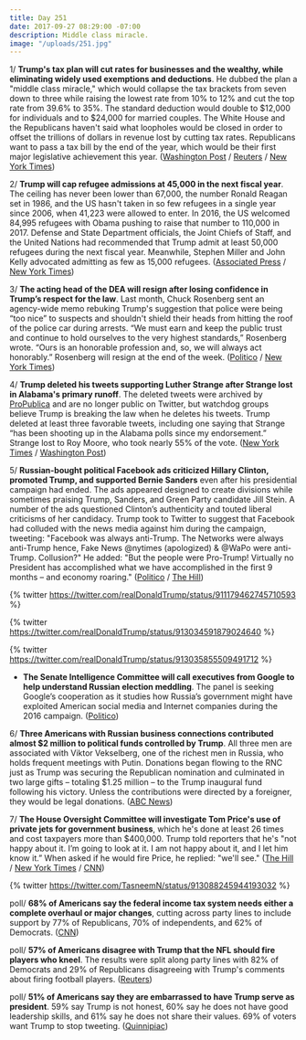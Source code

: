 ```yaml
---
title: Day 251
date: 2017-09-27 08:29:00 -07:00
description: Middle class miracle.
image: "/uploads/251.jpg"
---
```


1/ **Trump's tax plan will cut rates for businesses and the wealthy, while eliminating widely used exemptions and deductions**. He dubbed the plan a "middle class miracle," which would collapse the tax brackets from seven down to three while raising the lowest rate from 10% to 12% and cut the top rate from 39.6% to 35%. The standard deduction would double to $12,000 for individuals and to $24,000 for married couples. The White House and the Republicans haven't said what loopholes would be closed in order to offset the trillions of dollars in revenue lost by cutting tax rates. Republicans want to pass a tax bill by the end of the year, which would be their first major legislative achievement this year. ([Washington Post](https://www.washingtonpost.com/business/economy/gop-tax-document-reveals-plan-for-massive-tax-cuts-preserves-key-deductions/2017/09/27/684ea40e-a387-11e7-ade1-76d061d56efa_story.html) / [Reuters](https://www.reuters.com/article/us-usa-tax/trumps-tax-plan-to-propose-deep-u-s-rate-cuts-lacks-revenue-details-idUSKCN1C213M) / [New York Times](https://www.nytimes.com/2017/09/27/us/politics/trump-tax-cut-plan-middle-class-deficit.html))

2/ **Trump will cap refugee admissions at 45,000 in the next fiscal year**. The ceiling has never been lower than 67,000, the number Ronald Reagan set in 1986, and the US hasn't taken in so few refugees in a single year since 2006, when 41,223 were allowed to enter. In 2016, the US welcomed 84,995 refugees with Obama pushing to raise that number to 110,000 in 2017. Defense and State Department officials, the Joint Chiefs of Staff, and the United Nations had recommended that Trump admit at least 50,000 refugees during the next fiscal year. Meanwhile, Stephen Miller and John Kelly advocated admitting as few as 15,000 refugees. ([Associated Press](https://apnews.com/acaa2cd6daa34edcb68da6521913e6b4/Trump-plans-to-slash-US-refugee-admissions) / [New York Times](https://www.nytimes.com/2017/09/26/us/politics/trump-plans-45000-limit-on-refugees-admitted-to-us.html))

3/ **The acting head of the DEA will resign after losing confidence in Trump’s respect for the law**. Last month, Chuck Rosenberg sent an agency-wide memo rebuking Trump's suggestion that police were being “too nice” to suspects and shouldn't shield their heads from hitting the roof of the police car during arrests. “We must earn and keep the public trust and continue to hold ourselves to the very highest standards,” Rosenberg wrote. “Ours is an honorable profession and, so, we will always act honorably.” Rosenberg will resign at the end of the week. ([Politico](http://www.politico.com/story/2017/09/26/drug-enforcement-chief-trump-rosenberg-243174) / [New York Times](https://www.nytimes.com/2017/09/26/us/politics/chuck-rosenberg-dea-resigns.html))

4/ **Trump deleted his tweets supporting Luther Strange after Strange lost in Alabama's primary runoff**. The deleted tweets were archived by [ProPublica](https://projects.propublica.org/politwoops/user/POTUS) and are no longer public on Twitter, but watchdog groups believe Trump is breaking the law when he deletes his tweets. Trump deleted at least three favorable tweets, including one saying that Strange “has been shooting up in the Alabama polls since my endorsement.” Strange lost to Roy Moore, who took nearly 55% of the vote. ([New York Times](https://www.nytimes.com/2017/09/27/us/politics/trump-deletes-tweets.html) / [Washington Post](https://www.washingtonpost.com/powerpost/moore-vs-strange-polling-opens-in-alabama-republican-primary/2017/09/25/9c7192f8-a253-11e7-b14f-f41773cd5a14_story.html))

5/ **Russian-bought political Facebook ads criticized Hillary Clinton, promoted Trump, and supported Bernie Sanders** even after his presidential campaign had ended. The ads appeared designed to create divisions while sometimes praising Trump, Sanders, and Green Party candidate Jill Stein.  A number of the ads questioned Clinton’s authenticity and touted liberal criticisms of her candidacy. Trump took to Twitter to suggest that Facebook had colluded with the news media against him during the campaign, tweeting: "Facebook was always anti-Trump. The Networks were always anti-Trump hence, Fake News @nytimes (apologized) & @WaPo were anti-Trump. Collusion?" He added: "But the people were Pro-Trump! Virtually no President has accomplished what we have accomplished in the first 9 months – and economy roaring." ([Politico](http://www.politico.com/story/2017/09/26/facebook-russia-trump-sanders-stein-243172) / [The Hill](http://thehill.com/homenews/administration/352641-trump-accuses-facebook-of-colluding-with-media-against-him))

{% twitter https://twitter.com/realDonaldTrump/status/911179462745710593 %}

{% twitter https://twitter.com/realDonaldTrump/status/913034591879024640 %}

{% twitter https://twitter.com/realDonaldTrump/status/913035855509491712 %}

* **The Senate Intelligence Committee will call executives from Google to help understand Russian election meddling**. The panel is seeking Google’s cooperation as it studies how Russia’s government might have exploited American social media and Internet companies during the 2016 campaign. ([Politico](http://www.politico.com/story/2017/09/27/google-russia-investigation-senate-intelligence-243215))

6/ **Three Americans with Russian business connections contributed almost $2 million to political funds controlled by Trump**. All three men are associated with Viktor Vekselberg, one of the richest men in Russia, who holds frequent meetings with Putin. Donations began flowing to the RNC just as Trump was securing the Republican nomination and culminated in two large gifts – totaling $1.25 million – to the Trump inaugural fund following his victory. Unless the contributions were directed by a foreigner, they would be legal donations. ([ABC News](http://abcnews.go.com/Politics/investigators-follow-flow-money-trump-wealthy-donors-russian/story?id=50100024))

7/ **The House Oversight Committee will investigate Tom Price's use of private jets for government business**, which he's done at least 26 times and cost taxpayers more than $400,000. Trump told reporters that he's "not happy about it. I’m going to look at it. I am not happy about it, and I let him know it.” When asked if he would fire Price, he replied: "we'll see." ([The Hill](http://thehill.com/homenews/house/352649-house-oversight-panel-to-investigate-cabinet-officials-using-private-planes) / [New York Times](https://www.nytimes.com/2017/09/27/us/politics/trump-price-chartered-air-travel.html) / [CNN](http://www.cnn.com/2017/09/27/politics/donald-trump-tom-price-plane-travel/index.html))

{% twitter https://twitter.com/TasneemN/status/913088245944193032 %}

poll/ **68% of Americans say the federal income tax system needs either a complete overhaul or major changes**, cutting across party lines to include support by 77% of Republicans, 70% of independents, and 62% of Democrats. ([CNN](http://www.cnn.com/2017/09/27/politics/cnn-poll-immigration-taxes/index.html))

poll/ **57% of Americans disagree with Trump that the NFL should fire players who kneel**. The results were split along party lines with 82% of Democrats and 29% of Republicans disagreeing with Trump's comments about firing football players. ([Reuters](https://www.reuters.com/article/us-usa-trump-nfl-poll/a-majority-of-adults-disagree-with-trump-on-firing-athletes-who-kneel-during-anthem-reuters-ipsos-poll-idUSKCN1C1304))

poll/ **51% of Americans say they are embarrassed to have Trump serve as president**. 59% say Trump is not honest, 60% say he does not have good leadership skills, and 61% say he does not share their values. 69% of voters want Trump to stop tweeting. ([Quinnipiac](https://poll.qu.edu/national/release-detail?ReleaseID=2487))